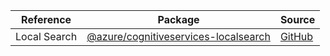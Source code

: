 | Reference | Package | Source |
|---|---|---|
|Local Search|[@azure/cognitiveservices-localsearch](https://www.npmjs.com/package/@azure/cognitiveservices-localsearch)|[GitHub](https://github.com/Azure/azure-sdk-for-js)|
